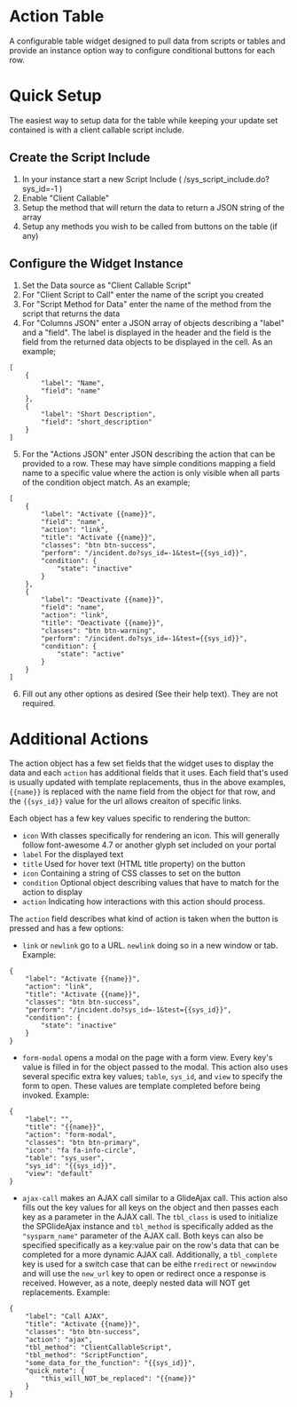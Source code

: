 # Action Table

A configurable table widget designed to pull data from scripts or tables and provide an instance option way to configure conditional buttons for each row.

# Quick Setup

The easiest way to setup data for the table while keeping your update set contained is with a client callable script include.

## Create the Script Include

1. In your instance start a new Script Include ( /sys_script_include.do?sys_id=-1 )
2. Enable "Client Callable"
3. Setup the method that will return the data to return a JSON string of the array
4. Setup any methods you wish to be called from buttons on the table (if any)

## Configure the Widget Instance

1. Set the Data source as "Client Callable Script"
2. For "Client Script to Call" enter the name of the script you created
3. For "Script Method for Data" enter the name of the method from the script that returns the data
4. For "Columns JSON" enter a JSON array of objects describing a "label" and a "field". The label is displayed in the header and the field is the field from the returned data objects to be displayed in the cell. As an example;
```
[
    {
        "label": "Name",
        "field": "name"
    },
    {
        "label": "Short Description",
        "field": "short_description"
    }
]
```
5. For the "Actions JSON" enter JSON describing the action that can be provided to a row. These may have simple conditions mapping a field name to a specific value where the action is only visible when all parts of the condition object match. As an example;
```
[
    {
        "label": "Activate {{name}}",
        "field": "name",
        "action": "link",
		"title": "Activate {{name}}",
        "classes": "btn btn-success",
        "perform": "/incident.do?sys_id=-1&test={{sys_id}}",
        "condition": {
            "state": "inactive"
        }
    },
    {
        "label": "Deactivate {{name}}",
        "field": "name",
        "action": "link",
		"title": "Deactivate {{name}}",
        "classes": "btn btn-warning",
        "perform": "/incident.do?sys_id=-1&test={{sys_id}}",
        "condition": {
            "state": "active"
        }
    }
]
```
6. Fill out any other options as desired (See their help text). They are not required.

# Additional Actions

The action object has a few set fields that the widget uses to display the data and each `action` has additional fields that it uses. Each field that's used is usually updated with template replacements, thus in the above examples, `{{name}}` is replaced with the name field from the object for that row, and the `{{sys_id}}` value for the url allows creaiton of specific links.

Each object has a few key values specific to rendering the button:
+ `icon` With classes specifically for rendering an icon. This will generally follow font-awesome 4.7 or another glyph set included on your portal
+ `label` For the displayed text
+ `title` Used for hover text (HTML title property) on the button
+ `icon` Containing a string of CSS classes to set on the button
+ `condition` Optional object describing values that have to match for the action to display
+ `action` Indicating how interactions with this action should process.

The `action` field describes what kind of action is taken when the button is pressed and has a few options:
+ `link` or `newlink` go to a URL. `newlink` doing so in a new window or tab. Example:
```
{
	"label": "Activate {{name}}",
	"action": "link",
	"title": "Activate {{name}}",
	"classes": "btn btn-success",
	"perform": "/incident.do?sys_id=-1&test={{sys_id}}",
	"condition": {
		"state": "inactive"
	}
}
```
+ `form-modal` opens a modal on the page with a form view. Every key's value is filled in for the object passed to the modal. This action also uses several specific extra key values; `table`, `sys_id`, and `view` to specify the form to open. These values are template completed before being invoked. Example:
```
{
	"label": "",
	"title": "{{name}}",
	"action": "form-modal",
	"classes": "btn btn-primary",
	"icon": "fa fa-info-circle",
	"table": "sys_user",
	"sys_id": "{{sys_id}}",
	"view": "default"
}
```
+ `ajax-call` makes an AJAX call similar to a GlideAjax call. This action also fills out the key values for all keys on the object and then passes each key as a parameter in the AJAX call. The `tbl_class` is used to initialize the SPGlideAjax instance and `tbl_method` is specifically added as the `"sysparm_name"` parameter of the AJAX call. Both keys can also be specified specifically as a key:value pair on the row's data that can be completed for a more dynamic AJAX call. Additionally, a `tbl_complete` key is used for a switch case that can be eithe r`redirect` or `newwindow` and will use the `new_url` key to open or redirect once a response is received. However, as a note, deeply nested data will NOT get replacements. Example:
```
{
	"label": "Call AJAX",
	"title": "Activate {{name}}",
	"classes": "btn btn-success",
	"action": "ajax",
	"tbl_method": "ClientCallableScript",
	"tbl_method": "ScriptFunction",
	"some_data_for_the_function": "{{sys_id}}",
	"quick_note": {
		"this_will_NOT_be_replaced": "{{name}}"
	}
}
```
